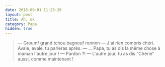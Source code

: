 ```yaml
---
date: 2015-09-01 11:25:26
layout: post
title: Ah, ok
category: Papa
hidden: true
---
```


> — Groumf grand tchou bagnouf ronnnn
> — J'ai rien compris chéri. Avale, avale, tu parleras après.
> — … Papa, tu as dis la même chose à maman l'autre jour !
> — Pardon ?!
> — L'autre jour, tu as dis "Chérie" aussi, comme maintenant !


